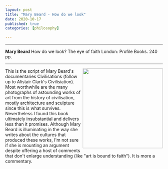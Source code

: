 ```yaml
---
layout: post
title: "Mary Beard - How do we look"
date: 2020-10-17
published: true
categories: [philosophy]

---
```



***
<b>Mary Beard</b> How do we look?  The eye of faith London: Profile Books. 240 pp.

***

<img align="right" src="https://profilebooks.com/media/catalog/product/cache/2/image/363x/040ec09b1e35df139433887a97daa66f/9/7/9781781259993_3.jpg"  width="256"  alt="">

This is the script of Mary Beard's documentaries Civilisations (follow up to Alistair Clark's Civilisiation).  Most worthwhile are the many photographs of astounding works of art from the history of civilisation, mostly architecture and sculpture since this is what survives.  Nevertheless I found this book ultimately insubstantial and delivers less than it promises.  Although Mary Beard is illuminating in the way she writes about the cultures that produced these works, I'm not sure if she is mounting an argument despite offering a host of comments that don't enlarge understanding (like "art is bound to faith").  It is more a commentary.    
